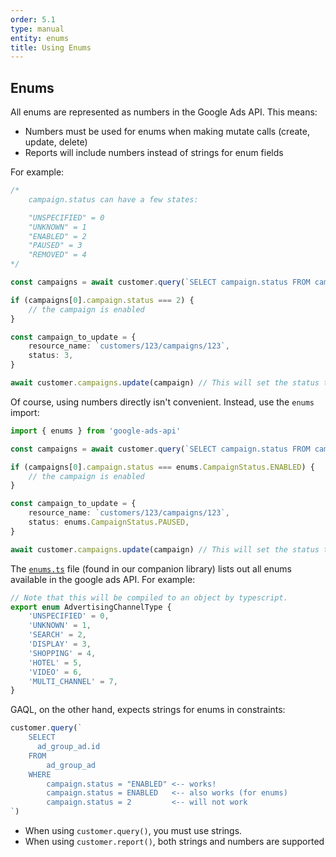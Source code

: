 ```yaml
---
order: 5.1
type: manual
entity: enums
title: Using Enums
---
```


## Enums

All enums are represented as numbers in the Google Ads API. This means:

-   Numbers must be used for enums when making mutate calls (create, update, delete)
-   Reports will include numbers instead of strings for enum fields

For example:

```typescript
/*
    campaign.status can have a few states:

    "UNSPECIFIED" = 0
    "UNKNOWN" = 1
    "ENABLED" = 2
    "PAUSED" = 3
    "REMOVED" = 4
*/

const campaigns = await customer.query(`SELECT campaign.status FROM campaign`)

if (campaigns[0].campaign.status === 2) {
    // the campaign is enabled
}

const campaign_to_update = {
    resource_name: `customers/123/campaigns/123`,
    status: 3,
}

await customer.campaigns.update(campaign) // This will set the status to "PAUSED"
```

Of course, using numbers directly isn't convenient. Instead, use the `enums` import:

```typescript
import { enums } from 'google-ads-api'

const campaigns = await customer.query(`SELECT campaign.status FROM campaign`)

if (campaigns[0].campaign.status === enums.CampaignStatus.ENABLED) {
    // the campaign is enabled
}

const campaign_to_update = {
    resource_name: `customers/123/campaigns/123`,
    status: enums.CampaignStatus.PAUSED,
}

await customer.campaigns.update(campaign) // This will set the status to "PAUSED"
```

The [`enums.ts`](https://github.com/Opteo/google-ads-node/blob/master/src/lib/enums.ts) file (found in our companion library) lists out all enums available in the google ads API. For example:

```typescript
// Note that this will be compiled to an object by typescript.
export enum AdvertisingChannelType {
    'UNSPECIFIED' = 0,
    'UNKNOWN' = 1,
    'SEARCH' = 2,
    'DISPLAY' = 3,
    'SHOPPING' = 4,
    'HOTEL' = 5,
    'VIDEO' = 6,
    'MULTI_CHANNEL' = 7,
}
```

GAQL, on the other hand, expects strings for enums in constraints:

```javascript
customer.query(`
    SELECT 
      ad_group_ad.id
    FROM 
        ad_group_ad 
    WHERE 
        campaign.status = "ENABLED" <-- works!
        campaign.status = ENABLED   <-- also works (for enums)
        campaign.status = 2         <-- will not work
`)
```

-   When using `customer.query()`, you must use strings.
-   When using `customer.report()`, both strings and numbers are supported

